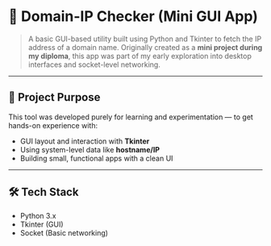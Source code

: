 # 🧠 Domain-IP Checker (Mini GUI App)

> A basic GUI-based utility built using Python and Tkinter to fetch the IP address of a domain name. Originally created as a **mini project during my diploma**, this app was part of my early exploration into desktop interfaces and socket-level networking.

---

## 📌 Project Purpose

This tool was developed purely for learning and experimentation — to get hands-on experience with:

- GUI layout and interaction with **Tkinter**
- Using system-level data like **hostname/IP**
- Building small, functional apps with a clean UI

---


## 🛠️ Tech Stack

- Python 3.x
- Tkinter (GUI)
- Socket (Basic networking)
